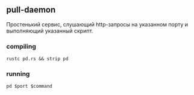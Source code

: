 ## pull-daemon
Простенький сервис, слушающий http-запросы на указанном порту и выполняющий указанный скрипт.

### compiling
`rustc pd.rs && strip pd`

### running
`pd $port $command`